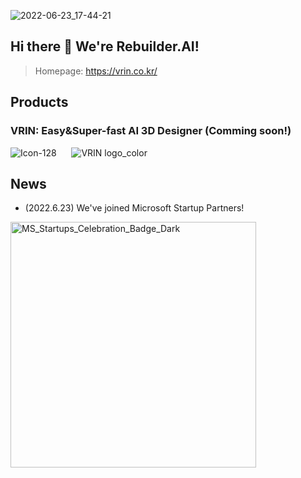 
![2022-06-23_17-44-21](https://user-images.githubusercontent.com/48865276/175257706-7b24117c-b1e3-4c69-9346-b3d90330935b.png)

## Hi there 👋 We're Rebuilder.AI!
> Homepage: https://vrin.co.kr/  


## Products
### VRIN: Easy&Super-fast AI 3D Designer (Comming soon!)
![Icon-128](https://user-images.githubusercontent.com/48865276/175259584-98eba77b-c0d3-4437-aa0f-3be66eee8fa1.png) $~~~~$ ![VRIN logo_color](https://user-images.githubusercontent.com/48865276/175258660-dca8c2d2-7be8-41db-94cc-a2a399b053bc.png)



## News
- (2022.6.23) We've joined Microsoft Startup Partners!  
<img width="393" alt="MS_Startups_Celebration_Badge_Dark" src="https://user-images.githubusercontent.com/48865276/175256804-b775ff28-06e4-48f5-acd0-16fd16ed7c78.png">

<!--

**Here are some ideas to get you started:**

🙋‍♀️ A short introduction - what is your organization all about?
🌈 Contribution guidelines - how can the community get involved?
👩‍💻 Useful resources - where can the community find your docs? Is there anything else the community should know?
🍿 Fun facts - what does your team eat for breakfast?
🧙 Remember, you can do mighty things with the power of [Markdown](https://docs.github.com/github/writing-on-github/getting-started-with-writing-and-formatting-on-github/basic-writing-and-formatting-syntax)
-->
